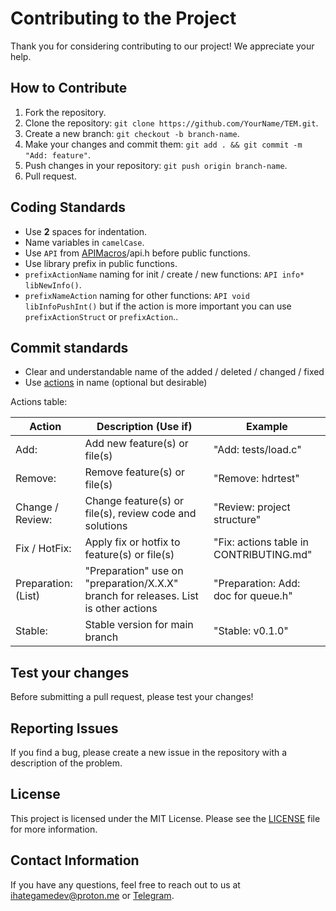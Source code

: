 # Contributing to the Project

Thank you for considering contributing to our project! We appreciate your help.

## How to Contribute

1. Fork the repository.
2. Clone the repository: `git clone https://github.com/YourName/TEM.git`.
3. Create a new branch: `git checkout -b branch-name`.
4. Make your changes and commit them: `git add . && git commit -m "Add: feature"`.
5. Push changes in your repository: `git push origin branch-name`.
6. Pull request.

## Coding Standards

- Use **2** spaces for indentation.
- Name variables in `camelCase`.
- Use `API` from [APIMacros](https://github.com/IHateGameDev/APIMacros)/api.h before public functions.
- Use library prefix in public functions.
- `prefixActionName` naming for init / create / new functions: `API info* libNewInfo()`.
- `prefixNameAction` naming for other functions: `API void libInfoPushInt()` but if the action is more important you can use `prefixActionStruct` or `prefixAction`..

## Commit standards

- Clear and understandable name of the added / deleted / changed / fixed
- Use [actions](#actionsTable) in name (optional but desirable)

<a name="actionsTable">Actions table: </a>

| Action | Description (Use if) | Example |
| ------------------- | ----------------------------------------------------------------------------------- | ------------------- |
| Add:                | Add new feature(s) or file(s)                                                       | "Add: tests/load.c" |
| Remove:             | Remove feature(s) or file(s)				                                        | "Remove: hdrtest"   |
| Change / Review:    | Change feature(s) or file(s), review code and solutions                             | "Review: project structure" |
| Fix / HotFix:       | Apply fix or hotfix to feature(s) or file(s)                                        | "Fix: actions table in CONTRIBUTING.md" |
| Preparation: (List) | "Preparation" use on "preparation/X.X.X" branch for releases. List is other actions | "Preparation: Add: doc for queue.h" |
| Stable:             | Stable version for main branch                                                      | "Stable: v0.1.0" |

## Test your changes

Before submitting a pull request, please test your changes!

## Reporting Issues

If you find a bug, please create a new issue in the repository with a description of the problem.

## License

This project is licensed under the MIT License. Please see the [LICENSE](../License) file for more information.

## Contact Information

If you have any questions, feel free to reach out to us at <ihategamedev@proton.me> or [Telegram](https://t.me/IHateGameDev).
